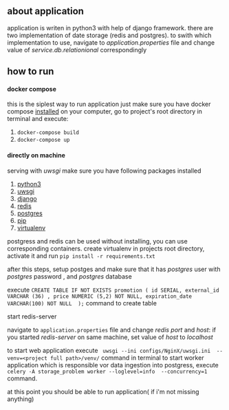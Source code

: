 ## about application

application is writen in python3 with help of django framework.
there are two implementation of date storage (redis and postgres).
to swith which implementation to use, navigate to *application.properties* file and change value of *service.db.relationional* correspondingly
## how to run

#### docker compose

this is the siplest way to run application
just make sure you have docker compose [installed](https://docs.docker.com/compose/install/#install-compose) on your computer, go to project's root directory in terminal and execute:

1. `docker-compose build`
2. `docker-compose up`

#### directly on machine

serving with *uwsgi*
make sure you have following packages installed

1. [python3](https://www.python.org/downloads/)
2. [uwsgi](https://uwsgi-docs.readthedocs.io/en/latest/Install.html)
3. [django](https://docs.djangoproject.com/en/3.0/topics/install/)
4. [redis](https://redis.io/topics/quickstart)
5. [postgres](https://www.postgresql.org/download/)
6. [pip](https://pip.pypa.io/en/stable/installing/)
7. [virtualenv](https://virtualenv.pypa.io/en/latest/installation.html)

postgress and redis can be used without installing, you can use corresponding containers.
create virtualenv in projects root directory, activate it and run `pip install -r requirements.txt`

after this steps, setup postges and make sure that it has *postgres* user with *postgres* password , and *postgres* database

execute ```CREATE TABLE IF NOT EXISTS promotion (
    id SERIAL,
    external_id VARCHAR (36) ,
    price NUMERIC (5,2) NOT NULL,
    expiration_date  VARCHAR(100) NOT NULL 
);``` command to create table

start redis-server

navigate to `application.properties` file and change *redis port* and *host*: if you started *redis-server* on same machine, set value of *host* to *localhost*

to start web application execute ` uwsgi --ini configs/NginX/uwsgi.ini  --venv=<project full path>/venv/` command in  terminal
to start worker application which is responsible vor data ingestion into postgress, execute `celery -A storage_problem worker --loglevel=info  --concurrency=1` command.

at this point you should be able to run application( if i'm not missing anything)